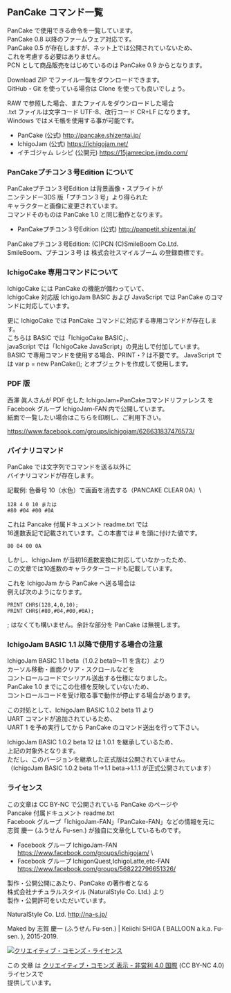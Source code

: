 ## PanCake コマンド一覧

PanCake で使用できる命令を一覧しています。\
PanCake 0.8 以降のファームウェア対応です。\
PanCake 0.5 が存在しますが、ネット上では公開されていないため、\
これを考慮する必要はありません。\
PCN として商品販売をはじめているのは PanCake 0.9 からとなります。

Download ZIP でファイル一覧をダウンロードできます。\
GitHub・Git を使っている場合は Clone を使っても良いでしょう。

RAW で参照した場合、またファイルをダウンロードした場合\
.txt ファイルは文字コード UTF-8、改行コード CR+LF になります。\
Windows ではメモ帳を使用する事が可能です。

* PanCake (公式) http://pancake.shizentai.jp/
* IchigoJam (公式) https://ichigojam.net/
* イチゴジャム レシピ (公開元) https://15jamrecipe.jimdo.com/

### PanCakeプチコン３号Edition について

PanCakeプチコン３号Edition は背景画像・スプライトが\
ニンテンドー3DS 版「プチコン３号」より得られた\
キャラクターと画像に変更されています。\
コマンドそのものは PanCake 1.0 と同じ動作となります。

* PanCakeプチコン３号Edition (公式) http://panpetit.shizentai.jp/

PanCakeプチコン３号Edition: (C)PCN (C)SmileBoom Co.Ltd.\
SmileBoom、プチコン３号 は 株式会社スマイルブーム の登録商標です。

### IchigoCake 専用コマンドについて

IchigoCake には PanCake の機能が備わっていて、\
IchigoCake 対応版 IchigoJam BASIC および JavaScript では
PanCake のコマンドに対応しています。

更に IchigoCake では PanCake コマンドに対応する専用コマンドが存在します。\
こちらは BASIC では「IchigoCake BASIC」、\
javaScript では「IchigoCake JavaScript」の見出しで付加しています。\
BASIC で専用コマンドを使用する場合、PRINT・? は不要です。
JavaScript では var p = new PanCake(); とオブジェクトを作成して使用します。

### PDF 版

西澤 眞人さんが PDF 化した IchigoJam+PanCakeコマンドリファレンス を\
Facebook グループ IchigoJam-FAN 内で公開しています。\
紙面で一覧したい場合はこちらを印刷し、ご利用下さい。

https://www.facebook.com/groups/ichigojam/626631837476573/

### バイナリコマンド

PanCake では文字列でコマンドを送る以外に\
バイナリコマンドが存在します。

記載例: 色番号 10（水色）で画面を消去する（PANCAKE CLEAR 0A）\
```
128 4 0 10 または
#80 #04 #00 #0A
```

これは Pancake 付属ドキュメント readme.txt では\
16進数表記で記載されています。この本書では # を頭に付けた値です。

```
80 04 00 0A
```

しかし、IchigoJam が当初16進数変換に対応していなかったため、\
この文章では10進数のキャラクターコードも記載しています。

これを IchigoJam から PanCake へ送る場合は\
例えば次のようになります。

```
PRINT CHR$(128,4,0,10);
PRINT CHR$(#80,#04,#00,#0A);
```

; はなくても構いません。余計な部分を PanCake は無視します。

### IchigoJam BASIC 1.1 以降で使用する場合の注意

IchigoJam BASIC 1.1 beta（1.0.2 beta9～11 を含む）より\
カーソル移動・画面クリア・スクロールなどを\
コントロールコードでシリアル送出する仕様になりました。\
PanCake 1.0 までにこの仕様を反映していないため、\
コントロールコードを受け取る事で動作が停止する場合があります。

この対処として、IchigoJam BASIC 1.0.2 beta 11 より\
UART コマンドが追加されているため、\
UART 1 を予め実行してから PanCake のコマンド送出を行って下さい。

IchigoJam BASIC 1.0.2 beta 12 は 1.0.1 を継承しているため、\
上記の対象外となります。\
ただし、このバージョンを継承した正式版は公開されていません。\
（IchigoJam BASIC 1.0.2 beta 11→1.1 beta→1.1.1 が正式公開されています）

### ライセンス

この文章は CC BY-NC で公開されている PanCake のページや\
Pancake 付属ドキュメント readme.txt\
Facebook グループ「IchigoJam-FAN」「PanCake-FAN」などの情報を元に\
志賀 慶一 (ふうせん Fu-sen.) が独自に文章化しているものです。

- Facebook グループ IchigoJam-FAN<br />https://www.facebook.com/groups/ichigojam/ \
- Facebook グループ IchigonQuest,IchigoLatte,etc-FAN<br />https://www.facebook.com/groups/568222796651326/

製作・公開公開にあたり、PanCake の著作者となる\
株式会社ナチュラルスタイル (NaturalStyle Co. Ltd.) より\
製作・公開許可をいただいています。

NaturalStyle Co. Ltd. http://na-s.jp/

Maked by 志賀 慶一 (ふうせん Fu-sen.) | Keiichi SHIGA ( BALLOON a.k.a. Fu-sen. ), 2015-2019.

<a rel="license" href="https://creativecommons.org/licenses/by-nc/4.0/"><img alt="クリエイティブ・コモンズ・ライセンス" style="border-width:0" src="https://i.creativecommons.org/l/by-nc/4.0/80x15.png" /></a>

この 文章 は <a rel="license" href="https://creativecommons.org/licenses/by-nc/4.0/">クリエイティブ・コモンズ 表示 - 非営利 4.0 国際</a> (CC BY-NC 4.0) ライセンスで\
提供しています。
